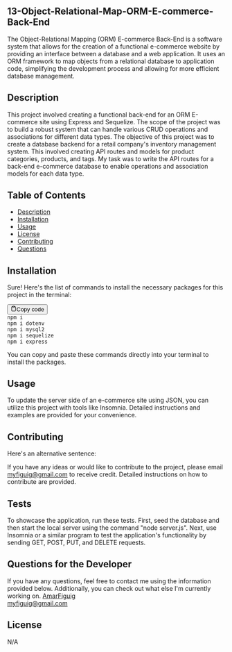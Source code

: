 ## 13-Object-Relational-Map-ORM-E-commerce-Back-End
  
The Object-Relational Mapping (ORM) E-commerce Back-End is a software system that allows for the creation of a functional e-commerce website by providing an interface between a database and a web application. It uses an ORM framework to map objects from a relational database to application code, simplifying the development process and allowing for more efficient database management.

   ## Description
  This project involved creating a functional back-end for an ORM E-commerce site using Express and Sequelize. The scope of the project was to build a robust system that can handle various CRUD operations and associations for different data types.
The objective of this project was to create a database backend for a retail company's inventory management system. This involved creating API routes and models for product categories, products, and tags.
My task was to write the API routes for a back-end e-commerce database to enable operations and association models for each data type.

   ## Table of Contents
   - [Description](#description)
   - [Installation](#installation)
   - [Usage](#usage)
   - [License](#license)
   - [Contributing](#contributing)
   - [Questions](#questions-for-the-developer)

   ## Installation
   
<div class="markdown prose w-full break-words dark:prose-invert light"><p>Sure! Here's the list of commands to install the necessary packages for this project in the terminal:</p><pre><div class="bg-black mb-4 rounded-md"><div class="flex items-center relative text-gray-200 bg-gray-800 px-4 py-2 text-xs font-sans"><span class=""></span><button class="flex ml-auto gap-2"><svg stroke="currentColor" fill="none" stroke-width="2" viewBox="0 0 24 24" stroke-linecap="round" stroke-linejoin="round" class="h-4 w-4" height="1em" width="1em" xmlns="http://www.w3.org/2000/svg"><path d="M16 4h2a2 2 0 0 1 2 2v14a2 2 0 0 1-2 2H6a2 2 0 0 1-2-2V6a2 2 0 0 1 2-2h2"></path><rect x="8" y="2" width="8" height="4" rx="1" ry="1"></rect></svg>Copy code</button></div><div class="p-4 overflow-y-auto"><code class="!whitespace-pre hljs language-css">npm <span class="hljs-selector-tag">i</span>
npm <span class="hljs-selector-tag">i</span> dotenv
npm <span class="hljs-selector-tag">i</span> mysql2
npm <span class="hljs-selector-tag">i</span> sequelize
npm <span class="hljs-selector-tag">i</span> express
</code></div></div></pre><p>You can copy and paste these commands directly into your terminal to install the packages.</p></div>

   ## Usage

To update the server side of an e-commerce site using JSON, you can utilize this project with tools like Insomnia. Detailed instructions and examples are provided for your convenience.
  


   ## Contributing
   
<div class="markdown prose w-full break-words dark:prose-invert light"><p>Here's an alternative sentence:</p><p>If you have any ideas or would like to contribute to the project, please email <a href="mailto:myfiguig@gmail.com" target="_new">myfiguig@gmail.com</a> to receive credit. Detailed instructions on how to contribute are provided.</p></div>

   ## Tests

To showcase the application, run these tests. First, seed the database and then start the local server using the command "node server.js". Next, use Insomnia or a similar program to test the application's functionality by sending GET, POST, PUT, and DELETE requests.

   ## Questions for the Developer
   
If you have any questions, feel free to contact me using the information provided below. Additionally, you can check out what else I'm currently working on.   [AmarFiguig](https://www.github.com/amarfiguig)  
   myfiguig@gmail.com
   
   ## License
N/A
 
